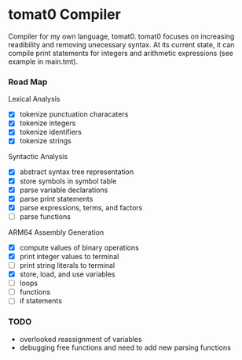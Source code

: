 # tomat0 Compiler
Compiler for my own language, tomat0. tomat0 focuses on increasing readibility and removing unecessary syntax. At its current state, it can compile print statements for integers and arithmetic expressions (see example in main.tmt). 

### Road Map
Lexical Analysis
  - [x] tokenize punctuation characaters
  - [x] tokenize integers
  - [x] tokenize identifiers
  - [x] tokenize strings
      
Syntactic Analysis
  - [x] abstract syntax tree representation
  - [x] store symbols in symbol table
  - [x] parse variable declarations
  - [x] parse print statements
  - [x] parse expressions, terms, and factors
  - [ ] parse functions

ARM64 Assembly Generation
  - [x] compute values of binary operations
  - [x] print integer values to terminal
  - [ ] print string literals to terminal
  - [x] store, load, and use variables
  - [ ] loops
  - [ ] functions
  - [ ] if statements

### TODO
- overlooked reassignment of variables
- debugging free functions and need to add new parsing functions


